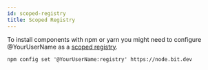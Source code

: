 ```yaml
--- 
id: scoped-registry
title: Scoped Registry
---
```


To install components with npm or yarn you might need to configure @YourUserName as a [scoped registry](https://docs.npmjs.com/misc/scope#associating-a-scope-with-a-registry).

```shell
npm config set '@YourUserName:registry' https://node.bit.dev
```
